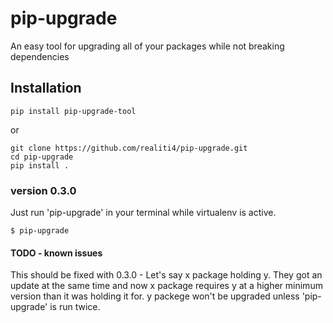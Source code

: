 # pip-upgrade
An easy tool for upgrading all of your packages while not breaking dependencies

## Installation

	pip install pip-upgrade-tool
	
or	

    git clone https://github.com/realiti4/pip-upgrade.git
    cd pip-upgrade
    pip install .

### version 0.3.0
Just run 'pip-upgrade' in your terminal while virtualenv is active.

    $ pip-upgrade
    
#### TODO - known issues
This should be fixed with 0.3.0 - Let's say x package holding y. They got an update at the same time and now x package requires y at a higher minimum version than it was holding it for. y packege won't be upgraded unless 'pip-upgrade' is run twice.
